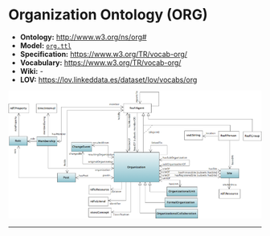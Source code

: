 # Organization Ontology (ORG)

- **Ontology:** http://www.w3.org/ns/org#
- **Model:** [`org.ttl`](local/org.ttl)
- **Specification:** https://www.w3.org/TR/vocab-org/
- **Vocabulary:** https://www.w3.org/TR/vocab-org/
- **Wiki:** -
- **LOV:** https://lov.linkeddata.es/dataset/lov/vocabs/org

![](images/org-ontology.edited.png)

---
